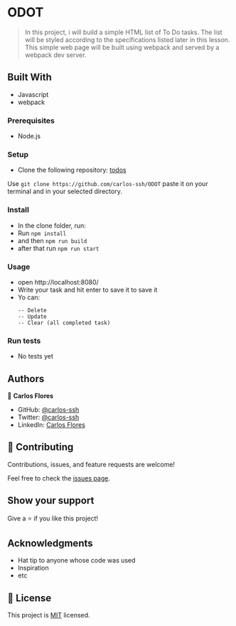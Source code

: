 # ODOT
> In this project, i will build a simple HTML list of To Do tasks. The list will be styled according to the specifications listed later in this lesson. This simple web page will be built using webpack and served by a webpack dev server.


## Built With

- Javascript
- webpack


### Prerequisites

- Node.js

### Setup

- Clone the following repository: [todos](https://github.com/carlos-ssh/ODOT)

Use `` git clone https://github.com/carlos-ssh/ODOT `` paste it on your terminal and in your selected directory.


### Install

- In the clone folder, run:
- Run `` npm install ``
- and then `` npm run build ``
- after that run ``npm run start`` 
### Usage

- open http://localhost:8080/
- Write your task and hit enter to save it to save it
- Yo can:
  ```
  -- Delete
  -- Update
  -- Clear (all completed task)
  ```

### Run tests

- No tests yet

## Authors

👤  **Carlos Flores**

- GitHub: [@carlos-ssh](https://github.com/carlos-ssh)
- Twitter: [@carlos-ssh](https://twitter.com/aom.robles)
- LinkedIn: [Carlos Flores](https://www.linkedin.com/in/carlos-ssh/)

## 🤝 Contributing

Contributions, issues, and feature requests are welcome!

Feel free to check the [issues page](../../issues/).

## Show your support

Give a ⭐️ if you like this project!

## Acknowledgments

- Hat tip to anyone whose code was used
- Inspiration
- etc

## 📝 License

This project is [MIT](./MIT.md) licensed.
